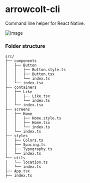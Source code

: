# arrowcolt-cli

Command line helper for React Native.

![image](https://user-images.githubusercontent.com/42527467/74774789-6a9d5a00-52a5-11ea-879b-9a10f0993915.png)

### Folder structure

```text
src/
├── components
│   ├── Button
│   │   ├── Button.style.ts
│   │   ├── Button.tsx
│   │   └── index.ts
│   └── index.tsx
├── containers
│   ├── Like
│   │   ├── Like.tsx
│   │   └── index.ts
│   └── index.tsx
├── screens
│   ├── Home
│   │   ├── Home.style.ts
│   │   ├── Home.tsx
│   │   └── index.ts
│   └── index.ts
├── styles
│   ├── Colors.ts
│   ├── Spacing.ts
│   ├── Typography.ts
│   └── index.ts
└── utils
│   └── location.ts
│   └── index.ts
├── App.tsx
├── index.ts
```
